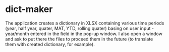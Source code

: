# dict-maker
The application creates a dictionary in XLSX containing various time periods (year, half year, quater, MAT, YTD, rolling quater) basing on user input - year/month entered in the field in the pop-up window. I also open a window and ask to put there the files to proceed them in the future (to translate them with created dictionary, for example).
